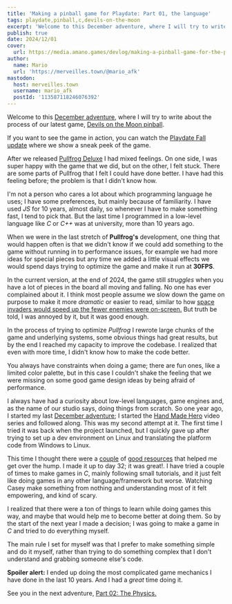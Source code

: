 ```yaml
---
title: 'Making a pinball game for Playdate: Part 01, the language'
tags: playdate,pinball,c,devils-on-the-moon
excerpt: 'Welcome to this December adventure, where I will try to write about the process of our last game, Devils on the Moon pinball. Today I will talk about our choice of programming language for the game.'
publish: true
date: 2024/12/01
cover:
  url: https://media.amano.games/devlog/making-a-pinball-game-for-the-playdate-part-01-the-language/hand-made.jpg
author:
  name: Mario
  url: 'https://merveilles.town/@mario_afk'
mastodon:
  host: merveilles.town
  username: mario_afk
  postId: '113587118246076392'
---
```


Welcome to this [December adventure](https://eli.li/december-adventure), where I will try to write about the process of our latest game, [Devils on the Moon pinball](https://play.date/games/devils-on-the-moon-pinball/).

If you want to see the game in action, you can watch the [Playdate Fall update](https://youtu.be/wSNBCK5gIcY?si=t_YoBfm6o5_JanjH&t=415) where we show a sneak peek of the game.

After we released [Pullfrog Deluxe](https://play.date/games/pullfrog/) I had mixed feelings. On one side, I was super happy with the game that we did, but on the other, I felt stuck. There are some parts of Pullfrog that I felt I could have done better. I have had this feeling before; the problem is that I didn't know how.

I'm not a person who cares a lot about which programming language he uses; I have some preferences, but mainly because of familiarity. I have used _JS_ for 10 years, almost daily, so whenever I have to make something fast, I tend to pick that. But the last time I programmed in a low-level language like _C_ or _C++_ was at university, more than 10 years ago.

When we were in the last stretch of **Pullfrog's** development, one thing that would happen often is that we didn't know if we could add something to the game without running in to performance issues, for example we had more ideas for special pieces but any time we added a little visual effects we would spend days trying to optimize the game and make it run at **30FPS**.

In the current version, at the end of 2024, the game still _struggles_ when you have a lot of pieces in the board all moving and falling. No one has ever complained about it. I think most people assume we slow down the game on purpose to make it more _dramatic_ or easier to read, similar to how [space invaders would speed up the fewer enemies were on-screen.](https://en.wikipedia.org/wiki/Space_Invaders#Hardware) But truth be told, I was annoyed by it, but it was good enough.

In the process of trying to optimize _Pullfrog_ I rewrote large chunks of the game and underlying systems, some obvious things had great results, but by the end I reached my capacity to improve the codebase. I realized that even with more time, I didn't know how to make the code better.

You always have constraints when doing a game; there are fun ones, like a limited color palette, but in this case I couldn't shake the feeling that we were missing on some good game design ideas by being afraid of performance.

I always have had a curiosity about low-level languages, game engines and, as the name of our studio says, doing things from scratch. So one year ago, I started my last [December adventure](https://merveilles.town/@mario_afk/111509153847171054); I started the [Hand Made Hero](https://www.youtube.com/watch?v=A2dxjOjWHxQ) video series and followed along. This was my second attempt at it. The first time I tried it was back when the project launched, but I quickly gave up after trying to set up a dev environment on Linux and translating the platform code from Windows to Linux.

This time I thought there were a [couple](https://hmh-notes.handmade.network/) of [good resources](https://davidgow.net/handmadepenguin/) that helped me get over the hump. I made it up to day 32; it was great!. I have tried a couple of times to make games in _C_, mainly following small tutorials, and it just felt like doing games in any other language/framework but worse. Watching Casey make something from nothing and understanding most of it felt empowering, and kind of scary.

I realized that there were a ton of things to learn while doing games this way, and maybe that would help me to become better at doing them. So by the start of the next year I made a decision; I was going to make a game in _C_ and tried to do everything myself.

The main rule I set for myself was that I prefer to make something simple and do it myself, rather than trying to do something complex that I don't understand and grabbing someone else's code.

**Spoiler alert:** I ended up doing the most complicated game mechanics I have done in the last 10 years. And I had a _great_ time doing it.

See you in the next adventure, [Part 02: The Physics.](https://amano.games/devlog/making-a-pinball-game-for-the-playdate-part-02-the-physics)
